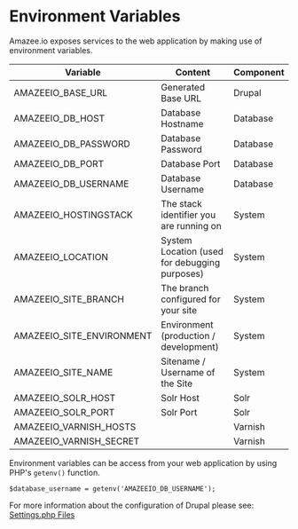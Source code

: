 # Environment Variables

Amazee.io exposes services to the web application by making use of environment variables.

| Variable                  | Content                                       | Component |
|---------------------------|-----------------------------------------------|-----------|
| AMAZEEIO_BASE_URL         | Generated Base URL                            | Drupal    |
| AMAZEEIO_DB_HOST          | Database Hostname                             | Database  |
| AMAZEEIO_DB_PASSWORD      | Database Password                             | Database  |
| AMAZEEIO_DB_PORT          | Database Port                                 | Database  |
| AMAZEEIO_DB_USERNAME      | Database Username                             | Database  |
| AMAZEEIO_HOSTINGSTACK     | The stack identifier you are running on       | System    |
| AMAZEEIO_LOCATION         | System Location (used for debugging purposes) | System    |
| AMAZEEIO_SITE_BRANCH      | The branch configured for your site           | System    |
| AMAZEEIO_SITE_ENVIRONMENT | Environment (production / development)        | System    |
| AMAZEEIO_SITE_NAME        | Sitename / Username of the Site               | System    |
| AMAZEEIO_SOLR_HOST        | Solr Host                                     | Solr      |
| AMAZEEIO_SOLR_PORT        | Solr Port                                     | Solr      |
| AMAZEEIO_VARNISH_HOSTS    |                                               | Varnish   |
| AMAZEEIO_VARNISH_SECRET   |                                               | Varnish   |

Environment variables can be access from your web application by using PHP's `getenv()` function.

```
$database_username = getenv('AMAZEEIO_DB_USERNAME');
```

For more information about the configuration of Drupal please see: [Settings.php Files](./settingsphpfiles.html)
